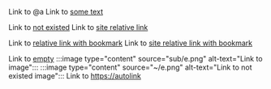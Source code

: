 Link to @a
Link to [some text](sub/c.md)

Link to [not existed](c.md)
Link to [site relative link](/docs/c)

Link to [relative link with bookmark](sub/d.md#title-1)
Link to [site relative link with bookmark](/docs/d#title-1)

Link to [empty]()
:::image type="content" source="sub/e.png" alt-text="Link to image":::
:::image type="content" source="~/e.png" alt-text="Link to not existed image":::
Link to <https://autolink>
